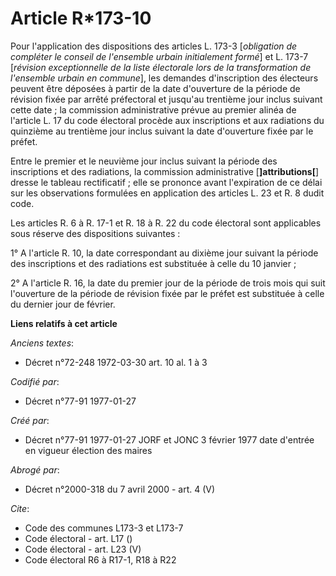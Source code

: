 # Article R*173-10

Pour l'application des dispositions des articles L. 173-3 [*obligation de compléter le conseil de l'ensemble urbain
initialement formé*] et L. 173-7 [*révision exceptionnelle de la liste électorale lors de la transformation de l'ensemble
urbain en commune*], les demandes d'inscription des électeurs peuvent être déposées à partir de la date d'ouverture de la
période de révision fixée par arrêté préfectoral et jusqu'au trentième jour inclus suivant cette date ; la commission
administrative prévue au premier alinéa de l'article L. 17 du code électoral procède aux inscriptions et aux radiations du
quinzième au trentième jour inclus suivant la date d'ouverture fixée par le préfet. 

Entre le premier et le neuvième jour inclus suivant la période des inscriptions et des radiations, la commission
administrative [**]attributions[**] dresse le tableau rectificatif ; elle se prononce avant l'expiration de ce délai sur les
observations formulées en application des articles L. 23 et R. 8 dudit code. 

Les articles R. 6 à R. 17-1 et R. 18 à R. 22 du code électoral sont applicables sous réserve des dispositions suivantes : 

1° A l'article R. 10, la date correspondant au dixième jour suivant la période des inscriptions et des radiations est
substituée à celle du 10 janvier ; 

2° A l'article R. 16, la date du premier jour de la période de trois mois qui suit l'ouverture de la période de révision
fixée par le préfet est substituée à celle du dernier jour de février.

**Liens relatifs à cet article**

_Anciens textes_:

  - Décret n°72-248 1972-03-30 art. 10 al. 1 à 3

_Codifié par_:

  - Décret n°77-91 1977-01-27

_Créé par_:

  - Décret n°77-91 1977-01-27 JORF et JONC 3 février 1977 date d'entrée en vigueur élection des maires

_Abrogé par_:

  - Décret n°2000-318 du 7 avril 2000 - art. 4 (V)

_Cite_:

  - Code des communes L173-3 et L173-7
  - Code électoral - art. L17 ()
  - Code électoral - art. L23 (V)
  - Code électoral R6 à R17-1, R18 à R22
